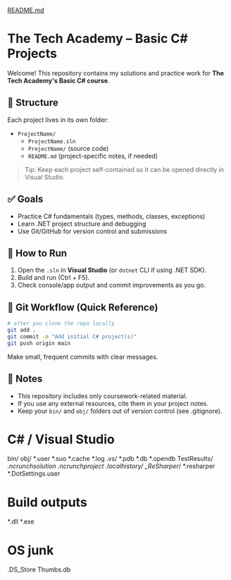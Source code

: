 [README.md](https://github.com/user-attachments/files/21781717/README.md)
# The Tech Academy – Basic C# Projects

Welcome! This repository contains my solutions and practice work for **The Tech Academy's Basic C# course**.

## 📁 Structure
Each project lives in its own folder:
- `ProjectName/`
  - `ProjectName.sln`
  - `ProjectName/` (source code)
  - `README.md` (project-specific notes, if needed)

> Tip: Keep each project self-contained so it can be opened directly in Visual Studio.

## ✅ Goals
- Practice C# fundamentals (types, methods, classes, exceptions)
- Learn .NET project structure and debugging
- Use Git/GitHub for version control and submissions

## 🧪 How to Run
1. Open the `.sln` in **Visual Studio** (or `dotnet` CLI if using .NET SDK).
2. Build and run (Ctrl + F5).
3. Check console/app output and commit improvements as you go.

## 🔀 Git Workflow (Quick Reference)
```bash
# after you clone the repo locally
git add .
git commit -m "Add initial C# project(s)"
git push origin main
```
Make small, frequent commits with clear messages.

## 📝 Notes
- This repository includes only coursework-related material.
- If you use any external resources, cite them in your project notes.
- Keep your `bin/` and `obj/` folders out of version control (see .gitignore).
# C# / Visual Studio
bin/
obj/
*.user
*.suo
*.cache
*.log
.vs/
*.pdb
*.db
*.opendb
TestResults/
*.ncrunchsolution*
*.ncrunchproject*
*.localhistory/
_ReSharper*/
*.resharper
*.DotSettings.user

# Build outputs
*.dll
*.exe

# OS junk
.DS_Store
Thumbs.db
